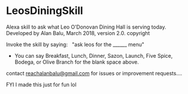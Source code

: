 # LeosDiningSkill
Alexa skill to ask what Leo O'Donovan Dining Hall is serving today. Developed by Alan Balu, March 2018, version 2.0. copyright

Invoke the skill by saying:   "ask leos for the ______ menu"
  - You can say Breakfast, Lunch, Dinner, Sazon, Launch, Five Spice, Bodega, or Olive Branch for the blank space above.
  
contact reachalanbalu@gmail.com for issues or improvement requests....

FYI I made this just for fun lol
